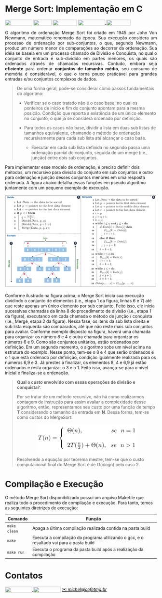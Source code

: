 # Merge Sort: Implementação em C

<div style="display: inline-block;">
<img align="center" height="20px" width="90px" src="https://img.shields.io/badge/Maintained%3F-yes-green.svg"/> 
<img align="center" height="20px" width="60px" src="https://img.shields.io/badge/C%2B%2B-00599C?style=for-the-badge&logo=c%2B%2B&logoColor=white"/> 
<img align="center" height="20px" width="80px" src="https://img.shields.io/badge/Made%20for-VSCode-1f425f.svg"/> 
<a href="https://github.com/mpiress/midpy/issues">
<img align="center" height="20px" width="90px" src="https://img.shields.io/badge/contributions-welcome-brightgreen.svg?style=flat"/>
<img align="center" height="20px" width="80px" src="https://badgen.net/badge/license/MIT/green"/>
</a> 
</div>

<p> </p>
<p> </p>

<p align="justify">
O algoritmo de ordenação Merge Sort foi criado em 1945 por John Von Newmann, matemático renomado da época. Sua execução considera um processo de ordenação por sub-conjuntos, o que, segundo Newmann, produz um número menor de comparações ao decorrer da ordenação. Sua idéia se baseia em um processo chamado de Divisão e Conquista, no qual o conjunto de entrada é sub-dividido em partes menores, os quais são ordenados através de chamadas recursivas. Contudo, embora seja <b>eficiente</b> para ordenar <b>conjuntos de tamanho médio</b>, seu consumo de memória é considerável, o que o torna pouco praticável para grandes entradas e/ou conjuntos complexos de dados.
</p>

<p align="justify">

> De uma forma geral, pode-se considerar como passos fundamentais do algoritmo:
>
> - Verificar se o caso tratado não é o caso base, no qual os ponteiros de início e fim do conjunto apontam para a mesma posição. Condição que reporta a existência de um único elemento no conjunto, o que já se considera ordenado por definição. 
>
> - Para todos os casos não base, dividir a lista em duas sub listas de tamanhos equivalente, chamando o método de ordenação recursivamente para cada sub lista até alcançar o caso base.
>
>    - Executar em cada sub lista definida no segundo passo uma ordenação parcial do conjunto, seguida de um merge (i.e., junção) entre dois sub conjuntos.

</p>

<p align="justify">

Para implementar esse modelo de ordenação, é preciso definir dois métodos, um recursivo para divisão do conjunto em sub conjuntos e outro para ordenação e junção desses conjuntos menores em uma resposta ordenada. A figura abaixo detalha essas funções em pseudo algoritmo juntamente com um pequeno exemplo de execução.

</p>

<p align="center">
	<img src="imgs/merge.png"/> 
</p> 

<p align="justify">

Conforme ilustrado na figura acima, o Merge Sort inicia sua execução dividindo o conjunto de elementos (i.e., etapa 1 da figura, linhas 6 e 7) até que reste apenas um único elemento por sub conjunto. Feito isso, ele inicia sucessivas chamadas da linha 8 do procedimento de divisão (i.e., etapa 1 da figura), executando em cada chamada o método de junção / conquista (i.e., Merge, etapa 2 da figura). Nessa fase, os itens da sub lista direita e sub lista esquerda são comparados, até que não reste mais sub conjuntos para avaliar. Conforme exemplo disposto na figura, haverá uma chamada para organizar os número 8 e 4 e outra chamada para organizar os números 6 e 9. Como são conjuntos unitários, estão ordenados por definição. Em um segundo momento, o algoritmo sobe um nível acima na estrutura do exemplo. Nesse ponto, tem-se o 8 e 4 que serão ordenados e o 1 que está ordenado por definição, condição igualmente realizada para os números 6,9 e 3. Já prestes a finalizar, os elementos 8, 4 e 6,9 já estão ordenados e resta organizar o 3 e o 1. Feito isso, avança-se para o nível inicial e finaliza-se a ordenação. 

</p>  

<p align="justify">

> <b>Qual o custo envolvido com essas operações de divisão e conquista?</b>. 
>
> Por se tratar de um método recursivo, não há como realizarmos contagem de instrução para assim avaliar a complexidade desse algoritmo, então, representamos seu custo por uma função de tempo <b>T</b> considerando o tamanho da entrada em <b>N</b>. Dessa forma, tem-se como custos do MergeSort:
>
> <p align="center">
>
> <img src="imgs/custos.png"/> 
>
> </p>
>
> Resolvendo a equação por teorema mestre, tem-se que o custo computacional final do Merge Sort é de O(n<i>log</i>n) pelo caso 2. 

</p>

# Compilação e Execução

O método Merge Sort disponibilizado possui um arquivo Makefile que realiza todo o procedimento de compilação e execução. Para tanto, temos as seguintes diretrizes de execução:


| Comando                |  Função                                                                                           |                     
| -----------------------| ------------------------------------------------------------------------------------------------- |
|  `make clean`          | Apaga a última compilação realizada contida na pasta build                                        |
|  `make`                | Executa a compilação do programa utilizando o gcc, e o resultado vai para a pasta build           |
|  `make run`            | Executa o programa da pasta build após a realização da compilação                                 |


# Contatos

<div style="display: inline-block;">
<a href="https://t.me/michelpires369">
<img align="center" height="20px" width="90px" src="https://img.shields.io/badge/Telegram-2CA5E0?style=for-the-badge&logo=telegram&logoColor=white"/> 
</a>

<a href="https://www.linkedin.com/in/michelpiressilva/">
<img align="center" height="20px" width="90px" src="https://img.shields.io/badge/LinkedIn-0077B5?style=for-the-badge&logo=linkedin&logoColor=white"/>
</a>

</div>

<a style="color:black" href="mailto:michel@cefetmg.br?subject=[GitHub]%20Source%20Dynamic%20Lists">
✉️ <i>michel@cefetmg.br</i>
</a>